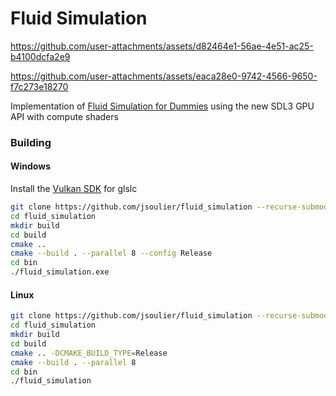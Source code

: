 # Fluid Simulation

https://github.com/user-attachments/assets/d82464e1-56ae-4e51-ac25-b4100dcfa2e9

https://github.com/user-attachments/assets/eaca28e0-9742-4566-9650-f7c273e18270

Implementation of [Fluid Simulation for Dummies](https://mikeash.com/pyblog/fluid-simulation-for-dummies.html) using the new SDL3 GPU API with compute shaders

### Building

#### Windows

Install the [Vulkan SDK](https://www.lunarg.com/vulkan-sdk/) for glslc

```bash
git clone https://github.com/jsoulier/fluid_simulation --recurse-submodules
cd fluid_simulation
mkdir build
cd build
cmake ..
cmake --build . --parallel 8 --config Release
cd bin
./fluid_simulation.exe
```

#### Linux

```bash
git clone https://github.com/jsoulier/fluid_simulation --recurse-submodules
cd fluid_simulation
mkdir build
cd build
cmake .. -DCMAKE_BUILD_TYPE=Release
cmake --build . --parallel 8
cd bin
./fluid_simulation
```

